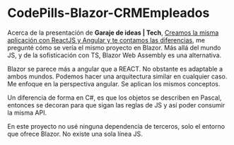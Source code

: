 # CodePills-Blazor-CRMEmpleados

Acerca de la presentación de **Garaje de ideas | Tech**, [Creamos la misma aplicación con ReactJS y Angular y te contamos las diferencias](https://www.youtube.com/watch?v=0uS3VL_auNU), me pregunté cómo se vería el mismo proyecto en Blazor. Más allá del mundo JS, y de la sofisticación con TS, Blazor Web Assembly es una alternativa. 

Blazor se parece más a angular que a REACT. No obstante es adaptable a ambos mundos. Podemos hacer una arquitectura similar en cualquier caso. Me enfoque en la perspectiva angular. Se aplican los mismos conceptos.

Un diferencia de forma en C#, es que los objetos se describen en Pascal, entonces se decoran para que sigan las reglas de JS y así poder consumir la misma API. 

En este proyecto no usé ninguna dependencia de terceros, solo el entorno que ofrece Blazor. No existe una sola línea JS.
